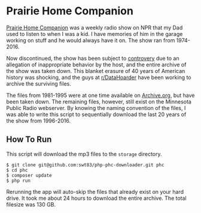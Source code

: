 # Prairie Home Companion

[Prairie Home Companion](https://en.wikipedia.org/wiki/A_Prairie_Home_Companion) was a weekly radio show on NPR that my Dad used to listen to when I was a kid.  I have memories of him in the garage working on stuff and he would always have it on.  The show ran from 1974-2016.

Now discontinued, the show has been subject to [controvery](https://www.mpr.org/stories/2017/11/29/statement-from-minnesota-public-radio-regarding-garrison-keillor-and-a-prairie-home-compa) due to an allegation of inappropriate behavior by the host, and the entire archive of the show was taken down.  This blanket erasure of 40 years of American history was shocking, and the guys at [r/DataHoarder](https://www.reddit.com/r/DataHoarder) have been working to archive the surviving files.

The files from 1981-1995 were at one time available on [Archive.org](https://archive.org/search.php?query=PrairieHomeCompanion%7Ctitle=Archive.org), but have been taken down.  The remaining files, however, still exist on the Minnesota Public Radio webserver.  By knowing the naming convention of the files, I was able to write this script to sequentially download the last 20 years of the show from 1996-2016.

## How To Run

This script will download the mp3 files to the ``storage`` directory.

```
$ git clone git@github.com:swt83/php-phc-downloader.git phc
$ cd phc
$ composer update
$ php run
```

Rerunning the app will auto-skip the files that already exist on your hard drive.  It took me about 24 hours to download the entire archive.  The total filesize was 130 GB.
